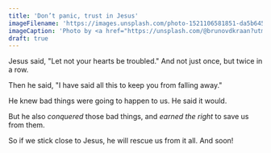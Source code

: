 ```yaml
---
title: 'Don’t panic, trust in Jesus'
imageFilename: 'https://images.unsplash.com/photo-1521106581851-da5b6457f674?ixlib=rb-1.2.1&ixid=MnwxMjA3fDB8MHxwaG90by1wYWdlfHx8fGVufDB8fHx8&auto=format&fit=crop&w=1474&q=80'
imageCaption: 'Photo by <a href="https://unsplash.com/@brunovdkraan?utm_source=unsplash&utm_medium=referral&utm_content=creditCopyText">Bruno van der Kraan</a> on <a href="https://unsplash.com/?utm_source=unsplash&utm_medium=referral&utm_content=creditCopyText">Unsplash</a>'
draft: true
---
```


Jesus said, "Let not your hearts be troubled." And not just once, but twice in a row.

Then he said, "I have said all this to keep you from falling away."

He knew bad things were going to happen to us. He said it would.

But he also *conquered* those bad things, and *earned the right* to save us from them.

So if we stick close to Jesus, he will rescue us from it all. And soon!

